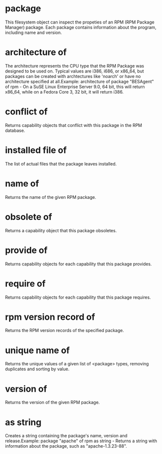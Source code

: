 # package

This filesystem object can inspect the propeties of an RPM (RPM Package Manager) package. Each package contains information about the program, including name and version.

# architecture of <package>

The architecture represents the CPU type that the RPM Package was designed to be used on. Typical values are i386, i686, or x86_64, but packages can be created with archtectures like &#39;noarch&#39; or have no architecture specified at all.Example: architecture of package &quot;BESAgent&quot; of rpm - On a SuSE Linux Enterprise Server 9.0, 64 bit, this will return x86_64, while on a Fedora Core 3, 32 bit, it will return i386.

# conflict of <package>

Returns capability objects that conflict with this package in the RPM database.

# installed file of <package>

The list of actual files that the package leaves installed.

# name of <package>

Returns the name of the given RPM package.

# obsolete of <package>

Returns a capability object that this package obsoletes.

# provide of <package>

Returns capability objects for each capability that this package provides.

# require of <package>

Returns capability objects for each capability that this package requires.

# rpm version record of <package>

Returns the RPM version records of the specified package.

# unique name of <package>

Returns the unique values of a given list of &lt;package&gt; types, removing duplicates and sorting by value.

# version of <package>

Returns the version of the given RPM package.

# <package> as string

Creates a string containing the package&#39;s name, version and release.Example: package &quot;apache&quot; of rpm as string - Returns a string with information about the package, such as &quot;apache-1.3.23-88&quot;.
